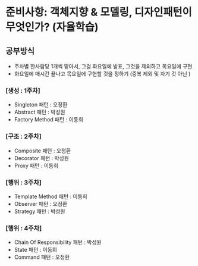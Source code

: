 # 준비사항: 객체지향 & 모델링, 디자인패턴이 무엇인가? (자율학습)

## 공부방식
- 주차별 한사람당 1개씩 맡아서, 그걸 화요일에 발표, 그것을 제외하고 목요일에 구현
- 화요일에 매시간 끝나고 목요일에 구현할 것을 정하기 (중복 제외 및 자기 것 아닌 )

### [생성 : 1주차]
- Singleton 패턴                : 오정환
- Abstract 패턴                 : 박성원
- Factory Method 패턴           : 이동희

### [구조 : 2주차]
- Composite 패턴                : 오정환
- Decorator 패턴                : 박성원
- Proxy 패턴                    : 이동희

### [행위 : 3주차]
- Template Method 패턴          : 이동희
- Observer 패턴                 : 오정환
- Strategy 패턴                 : 박성원 

### [행위 : 4주차]
- Chain Of Responsibility 패턴  : 박성원
- State 패턴                    : 이동희
- Command 패턴                  : 오정환

